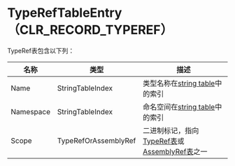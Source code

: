 # TypeRefTableEntry（CLR_RECORD_TYPEREF）

TypeRef表包含以下列：

| 名称 | 类型 | 描述 |
| --- | --- | --- |
| Name | StringTableIndex | 类型名称在[string table](StringTable.md)中的索引 |
| Namespace | StringTableIndex | 命名空间在[string table](StringTable.md)中的索引 |
| Scope | TypeRefOrAssemblyRef | 二进制标记，指向[TypeRef表](TypeRefTableEntry.md)或[AssemblyRef表](AssemblyRefTableEntry.md)之一 |